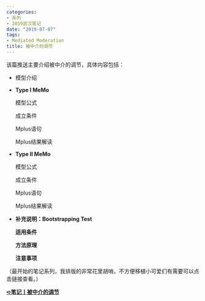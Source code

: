 ```yaml
---
categories:
- 系列
- 2019武汉笔记
date: "2019-07-07"
tags:
- Mediated Moderation
title: 被中介的调节
---
```


该篇推送主要介绍被中介的调节，具体内容包括：

<!--more-->

- 模型介绍

- **Type I MeMo**

  模型公式

  成立条件

  Mplus语句

  Mplus结果解读

- **Type Ⅱ MeMo**

  模型公式

  成立条件

  Mplus语句

  Mplus结果解读

- **补充说明：Bootstrapping Test**

  **适用条件**

  **方法原理**

  **注意事项**

（最开始的笔记系列，我排版的非常花里胡哨，不方便移植小可爱们有需要可以点击链接查看。）

[**➪笔记丨被中介的调节**](http://mp.weixin.qq.com/s?__biz=MzIwMDk1OTM2OQ==&mid=2247484770&idx=1&sn=5ac7677e6fddcc8c9c02d76d8595fd15&chksm=96f47184a183f89210cf850e58a16ff52bc829e244689efbca0df1554627efc92e8c98e0e649&scene=21#wechat_redirect)

